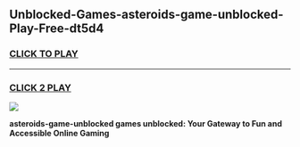 
## Unblocked-Games-asteroids-game-unblocked-Play-Free-dt5d4
<h3>
<a href="https://premium76.site?title=asteroids-game-unblocked&ref=20A">CLICK TO PLAY</a></h3>
<hr>

<h3>
<a href="https://premium76.site?title=asteroids-game-unblocked&ref=20A">CLICK 2 PLAY</a>
  
</h3>

<a href="https://premium76.site?title=asteroids-game-unblocked&ref=20A"><img src="https://clearcache.store/games.png"></a>


**asteroids-game-unblocked games unblocked: Your Gateway to Fun and Accessible Online Gaming**
